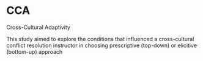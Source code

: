 # CCA
Cross-Cultural Adaptivity

This study aimed to explore the conditions that influenced a cross-cultural conflict resolution instructor in choosing prescriptive (top-down) or elicitive (bottom-up) approach
